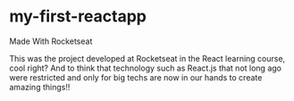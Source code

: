 # my-first-reactapp
Made With Rocketseat
 
 This was the project developed at Rocketseat in the React learning course, cool right?
 And to think that technology such as React.js that not long ago were restricted and only for big techs
 are now in our hands to create amazing things!!
